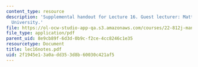 ```yaml
---
content_type: resource
description: 'Supplemental handout for Lecture 16. Guest lecturer: Matthew Bunn, Harvard
  University.'
file: https://ol-ocw-studio-app-qa.s3.amazonaws.com/courses/22-812j-managing-nuclear-technology-spring-2004/2f1945e13a0add353d8b60030c421af5_lec16notes.pdf
file_type: application/pdf
parent_uid: 8e9cb89f-6d3d-0b9c-f2ce-4cc8246c1e35
resourcetype: Document
title: lec16notes.pdf
uid: 2f1945e1-3a0a-dd35-3d8b-60030c421af5
---
```

